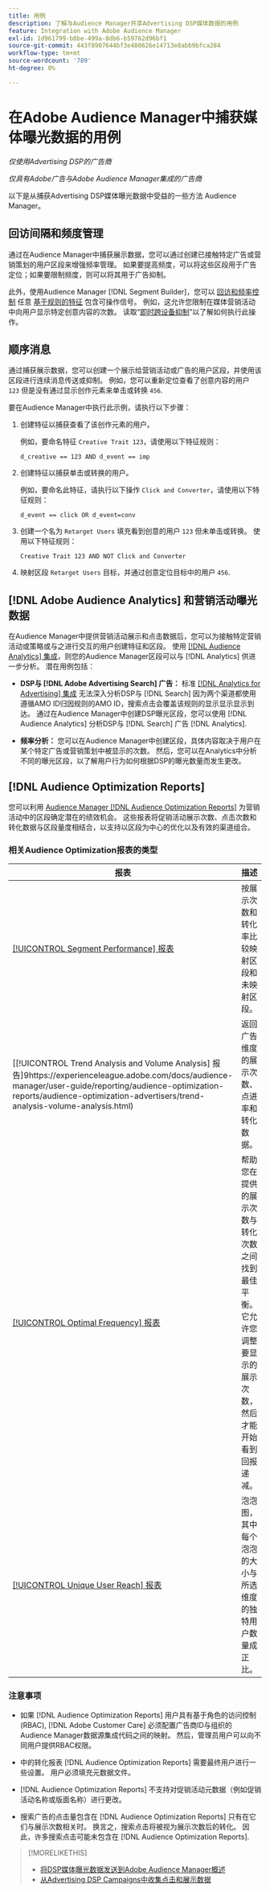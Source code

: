 ```yaml
---
title: 用例
description: 了解与Audience Manager共享Advertising DSP媒体数据的用例
feature: Integration with Adobe Audience Manager
exl-id: 1d961799-b8be-499a-8db6-b59762d96bf1
source-git-commit: 443f8907644bf3e480626e14713e8abb9bfca284
workflow-type: tm+mt
source-wordcount: '789'
ht-degree: 0%

---
```


# 在Adobe Audience Manager中捕获媒体曝光数据的用例

*仅使用Advertising DSP的广告商*

*仅具有Adobe广告与Adobe Audience Manager集成的广告商*

以下是从捕获Advertising DSP媒体曝光数据中受益的一些方法 <!-- ad impression data? --> Audience Manager。

## 回访间隔和频度管理

通过在Audience Manager中捕获展示数据，您可以通过创建已接触特定广告或营销策划的用户区段来增强频率管理。 如果要提高频度，可以将这些区段用于广告定位；如果要限制频度，则可以将其用于广告抑制。

此外，使用Audience Manager [!DNL Segment Builder]，您可以 [回访和频率控制](https://experienceleague.adobe.com/docs/audience-manager/user-guide/features/segments/recency-and-frequency.html) 任意 [基于规则的特征](https://experienceleague.adobe.com/docs/audience-manager/user-guide/features/traits/trait-builder/create-onboarded-rule-based-traits.html) 包含可操作信号。 例如，这允许您限制在媒体营销活动中向用户显示特定创意内容的次数。 读取“[即时跨设备抑制](https://experienceleague.adobe.com/docs/audience-manager/user-guide/features/profile-merge-rules/instant-cross-device-suppression.html)”以了解如何执行此操作。<!-- The AM pulled this paragraph verbatim from AEM doc; I change only a word or two. -->

## 顺序消息

通过捕获展示数据，您可以创建一个展示给营销活动或广告的用户区段，并使用该区段进行连续消息传送或抑制。 例如，您可以重新定位查看了创意内容的用户 `123` 但是没有通过显示创作元素来单击或转换 `456`.

要在Audience Manager中执行此示例，请执行以下步骤：<!-- The AM pulled this example/procedure verbatim from AEM doc; I changed only a word or two. -->

1. 创建特征以捕获查看了该创作元素的用户。

   例如，要命名特征 `Creative Trait 123`，请使用以下特征规则：

   ```
   d_creative == 123 AND d_event == imp
   ```

1. 创建特征以捕获单击或转换的用户。

   例如，要命名此特征，请执行以下操作 `Click and Converter`，请使用以下特征规则：

   ```
   d_event == click OR d_event=conv
   ```

1. 创建一个名为 `Retarget Users` 填充看到创意的用户 `123` 但未单击或转换。 使用以下特征规则：

   ```
   Creative Trait 123 AND NOT Click and Converter
   ```

1. 映射区段 `Retarget Users` 目标，并通过创意定位目标中的用户 `456`.

## [!DNL Adobe Audience Analytics] 和营销活动曝光数据

在Audience Manager中提供营销活动展示和点击数据后，您可以为接触特定营销活动或策略或与之进行交互的用户创建特征和区段。 使用 [[!DNL Audience Analytics] 集成](https://experienceleague.adobe.com/docs/analytics/integration/audience-analytics/mc-audiences-aam.html)，则您的Audience Manager区段可以与 [!DNL Analytics] 供进一步分析。 潜在用例包括：

* **DSP与 [!DNL Adobe Advertising Search] 广告：** 标准 [[!DNL Analytics for Advertising] 集成](/help/integrations/analytics/overview.md) 无法深入分析DSP与 [!DNL Search] 因为两个渠道都使用遵循AMO ID归因规则的AMO ID，搜索点击会覆盖该规则的显示显示显示到达。 通过在Audience Manager中创建DSP曝光区段，您可以使用 [!DNL Audience Analytics] 分析DSP与 [!DNL Search] 广告 [!DNL Analytics].

* **频率分析：** 您可以在Audience Manager中创建区段，具体内容取决于用户在某个特定广告或营销策划中被显示的次数。 然后，您可以在Analytics中分析不同的曝光区段，以了解用户行为如何根据DSP的曝光数量而发生更改。

## [!DNL Audience Optimization Reports]

您可以利用 [Audience Manager [!DNL Audience Optimization Reports]](https://experienceleague.adobe.com/docs/audience-manager/user-guide/reporting/audience-optimization-reports/audience-optimization-reports.html) 为营销活动中的区段确定潜在的绩效机会。 这些报表将促销活动展示次数、点击次数和转化数据与区段量度相结合，以支持以区段为中心的优化以及有效的渠道组合。

### 相关Audience Optimization报表的类型

| 报表 | 描述 |
| ------ | ----------- |
| [[!UICONTROL Segment Performance] 报表](https://experienceleague.adobe.com/docs/audience-manager/user-guide/reporting/audience-optimization-reports/audience-optimization-advertisers/segment-performance.html) | 按展示次数和转化率比较映射区段和未映射区段。 |
| [[!UICONTROL Trend Analysis and Volume Analysis] 报告]9https://experienceleague.adobe.com/docs/audience-manager/user-guide/reporting/audience-optimization-reports/audience-optimization-advertisers/trend-analysis-volume-analysis.html) | 返回广告维度的展示次数、点进率和转化数据。 |
| [[!UICONTROL Optimal Frequency] 报表](https://experienceleague.adobe.com/docs/audience-manager/user-guide/reporting/audience-optimization-reports/audience-optimization-advertisers/optimal-frequency.html) | 帮助您在提供的展示次数与转化次数之间找到最佳平衡。 它允许您调整要显示的展示次数，然后才能开始看到回报递减。 |
| [[!UICONTROL Unique User Reach] 报表](https://experienceleague.adobe.com/docs/audience-manager/user-guide/reporting/audience-optimization-reports/audience-optimization-advertisers/unique-user-reach.html) | 泡泡图，其中每个泡泡的大小与所选维度的独特用户数量成正比。 |

### 注意事项

* 如果 [!DNL Audience Optimization Reports] 用户具有基于角色的访问控制(RBAC), [!DNL Adobe Customer Care] 必须配置广告商ID与组织的Audience Manager数据源集成代码之间的映射。 然后，管理员用户可以向不同用户提供RBAC权限。

* 中的转化报表 [!DNL Audience Optimization Reports] 需要最终用户进行一些设置。 用户必须填充元数据文件。

* [!DNL Audience Optimization Reports] 不支持对促销活动元数据（例如促销活动名称或版面名称）进行更改。

* 搜索广告的点击量包含在 [!DNL Audience Optimization Reports] 只有在它们与展示次数相关时。 换言之，搜索点击将被视为展示次数后的转化。 因此，许多搜索点击可能未包含在 [!DNL Audience Optimization Reports].

>[!MORELIKETHIS]
>
>* [将DSP媒体曝光数据发送到Adobe Audience Manager概述](overview.md)
>* [从Advertising DSP Campaigns中收集点击和展示数据](collect.md)

